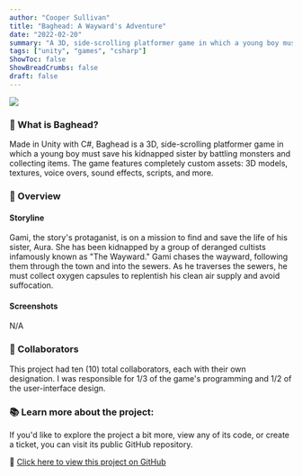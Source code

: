 ```yaml
---
author: "Cooper Sullivan"
title: "Baghead: A Wayward's Adventure"
date: "2022-02-20"
summary: "A 3D, side-scrolling platformer game in which a young boy must save his kidnapped sister by battling monsters and collecting items."
tags: ["unity", "games", "csharp"]
ShowToc: false
ShowBreadCrumbs: false
draft: false
---
```


![](/images/baghead.png#center)

### 📖 What is Baghead?
Made in Unity with C#, Baghead is a 3D, side-scrolling platformer game in which a young boy must save his kidnapped sister by battling monsters and collecting items.
The game features completely custom assets: 3D models, textures, voice overs, sound effects, scripts, and more.

### 🔎 Overview
#### Storyline
Gami, the story's protaganist, is on a mission to find and save the life of his sister, Aura. She has been kidnapped by a group of deranged cultists infamously known
as "The Wayward." Gami chases the wayward, following them through the town and into the sewers. As he traverses the sewers, he must collect oxygen capsules to replentish
his clean air supply and avoid suffocation.
#### Screenshots
N/A

### 🧩 Collaborators
This project had ten (10) total collaborators, each with their own designation.
I was responsible for 1/3 of the game's programming and 1/2 of the user-interface design.

### 📚 Learn more about the project:
If you'd like to explore the project a bit more, view any of its code, or create a ticket,
you can visit its public GitHub repository.

🔗 [Click here to view this project on GitHub](https://github.com/coopersully/baghead)
